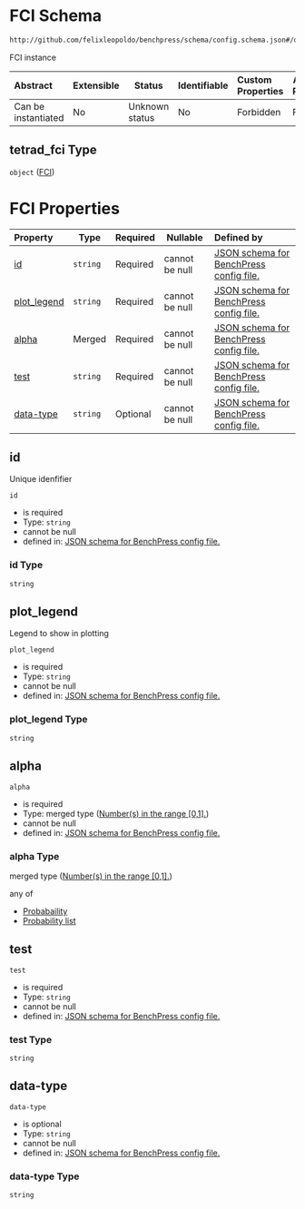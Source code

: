 # FCI Schema

```txt
http://github.com/felixleopoldo/benchpress/schema/config.schema.json#/definitions/tetrad_fci
```

FCI instance


| Abstract            | Extensible | Status         | Identifiable | Custom Properties | Additional Properties | Access Restrictions | Defined In                                                                  |
| :------------------ | ---------- | -------------- | ------------ | :---------------- | --------------------- | ------------------- | --------------------------------------------------------------------------- |
| Can be instantiated | No         | Unknown status | No           | Forbidden         | Forbidden             | none                | [config.schema.json\*](../../out/config.schema.json "open original schema") |

## tetrad_fci Type

`object` ([FCI](config-definitions-tetrad_fci.md))

# FCI Properties

| Property                    | Type     | Required | Nullable       | Defined by                                                                                                                                                                                                      |
| :-------------------------- | -------- | -------- | -------------- | :-------------------------------------------------------------------------------------------------------------------------------------------------------------------------------------------------------------- |
| [id](#id)                   | `string` | Required | cannot be null | [JSON schema for BenchPress config file.](config-definitions-tetrad_fci-properties-id.md "http&#x3A;//github.com/felixleopoldo/benchpress/schema/config.schema.json#/definitions/tetrad_fci/properties/id")                   |
| [plot_legend](#plot_legend) | `string` | Required | cannot be null | [JSON schema for BenchPress config file.](config-definitions-tetrad_fci-properties-plot_legend.md "http&#x3A;//github.com/felixleopoldo/benchpress/schema/config.schema.json#/definitions/tetrad_fci/properties/plot_legend") |
| [alpha](#alpha)             | Merged   | Required | cannot be null | [JSON schema for BenchPress config file.](config-definitions-numbers-in-the-range-01.md "http&#x3A;//github.com/felixleopoldo/benchpress/schema/config.schema.json#/definitions/tetrad_fci/properties/alpha")          |
| [test](#test)               | `string` | Required | cannot be null | [JSON schema for BenchPress config file.](config-definitions-tetrad_fci-properties-test.md "http&#x3A;//github.com/felixleopoldo/benchpress/schema/config.schema.json#/definitions/tetrad_fci/properties/test")               |
| [data-type](#data-type)     | `string` | Optional | cannot be null | [JSON schema for BenchPress config file.](config-definitions-tetrad_fci-properties-data-type.md "http&#x3A;//github.com/felixleopoldo/benchpress/schema/config.schema.json#/definitions/tetrad_fci/properties/data-type")     |

## id

Unique idenfifier


`id`

-   is required
-   Type: `string`
-   cannot be null
-   defined in: [JSON schema for BenchPress config file.](config-definitions-tetrad_fci-properties-id.md "http&#x3A;//github.com/felixleopoldo/benchpress/schema/config.schema.json#/definitions/tetrad_fci/properties/id")

### id Type

`string`

## plot_legend

Legend to show in plotting


`plot_legend`

-   is required
-   Type: `string`
-   cannot be null
-   defined in: [JSON schema for BenchPress config file.](config-definitions-tetrad_fci-properties-plot_legend.md "http&#x3A;//github.com/felixleopoldo/benchpress/schema/config.schema.json#/definitions/tetrad_fci/properties/plot_legend")

### plot_legend Type

`string`

## alpha




`alpha`

-   is required
-   Type: merged type ([Number(s) in the range \[0,1\].](config-definitions-numbers-in-the-range-01.md))
-   cannot be null
-   defined in: [JSON schema for BenchPress config file.](config-definitions-numbers-in-the-range-01.md "http&#x3A;//github.com/felixleopoldo/benchpress/schema/config.schema.json#/definitions/tetrad_fci/properties/alpha")

### alpha Type

merged type ([Number(s) in the range \[0,1\].](config-definitions-numbers-in-the-range-01.md))

any of

-   [Probabaility](config-definitions-probabaility.md "check type definition")
-   [Probability list](config-definitions-numbers-in-the-range-01-anyof-probability-list.md "check type definition")

## test




`test`

-   is required
-   Type: `string`
-   cannot be null
-   defined in: [JSON schema for BenchPress config file.](config-definitions-tetrad_fci-properties-test.md "http&#x3A;//github.com/felixleopoldo/benchpress/schema/config.schema.json#/definitions/tetrad_fci/properties/test")

### test Type

`string`

## data-type




`data-type`

-   is optional
-   Type: `string`
-   cannot be null
-   defined in: [JSON schema for BenchPress config file.](config-definitions-tetrad_fci-properties-data-type.md "http&#x3A;//github.com/felixleopoldo/benchpress/schema/config.schema.json#/definitions/tetrad_fci/properties/data-type")

### data-type Type

`string`
